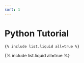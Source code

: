 ```yaml
---
sort: 1
---
```


# Python Tutorial

```
{% include list.liquid all=true %}
```

{% include list.liquid all=true %}